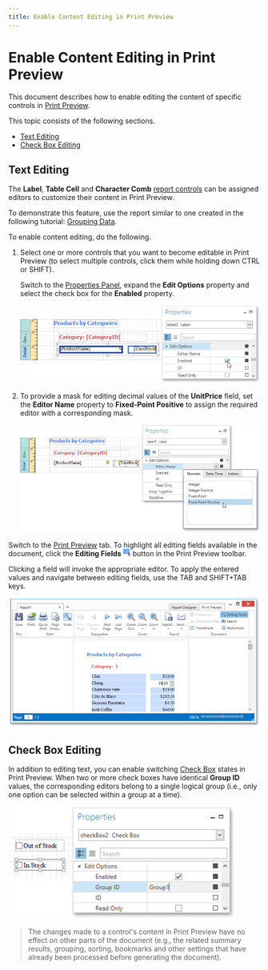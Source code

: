 ```yaml
---
title: Enable Content Editing in Print Preview
---
```

# Enable Content Editing in Print Preview
This document describes how to enable editing the content of specific controls in [Print Preview](../../../../../../interface-elements-for-desktop/articles/report-designer/report-designer-for-wpf/document-preview.md).

This topic consists of the following sections.
* [Text Editing](#textediting)
* [Check Box Editing](#checkboxediting)

## <a name="textediting"/>Text Editing
The **Label**, **Table Cell** and **Character Comb** [report controls](../../../../../../interface-elements-for-desktop/articles/report-designer/report-designer-for-wpf/report-elements/report-controls.md) can be assigned editors to customize their content in Print Preview.
  

To demonstrate this feature, use the report similar to one created in the following tutorial: [Grouping Data](../../../../../../interface-elements-for-desktop/articles/report-designer/report-designer-for-wpf/creating-reports/shaping-data/grouping-data.md).

To enable content editing, do the following.
1. Select one or more controls that you want to become editable in Print Preview (to select multiple controls, click them while holding down CTRL or SHIFT).
	
	Switch to the [Properties Panel](../../../../../../interface-elements-for-desktop/articles/report-designer/report-designer-for-wpf/interface-elements/properties-panel.md), expand the **Edit Options** property and select the check box for the **Enabled** property.
	
	![eud-wpf-report-labels-edit-options-enabled](../../../../../images/Img126931.png)
2. To provide a mask for editing decimal values of the **UnitPrice** field, set the **Editor Name** property to **Fixed-Point Positive** to assign the required editor with a corresponding mask.
	
	![eud-wpf-report-label-edit-options-editor-name](../../../../../images/Img126932.png)

Switch to the [Print Preview](../../../../../../interface-elements-for-desktop/articles/report-designer/report-designer-for-wpf/document-preview.md) tab. To highlight all editing fields available in the document, click the **Editing Fields** ![eud-wpf-repors-editing-fields-button](../../../../../images/Img126936.png) button in the Print Preview toolbar.

Clicking a field will invoke the appropriate editor. To apply the entered values and navigate between editing fields, use the TAB and SHIFT+TAB keys.

![eud-wpf-report-content-editing](../../../../../images/Img126933.png)

## <a name="checkboxediting"/>Check Box Editing
In addition to editing text, you can enable switching [Check Box](../../../../../../interface-elements-for-desktop/articles/report-designer/report-designer-for-wpf/report-elements/report-controls.md) states in Print Preview. When two or more check boxes have identical **Group ID** values, the corresponding editors belong to a single logical group (i.e., only one option can be selected within a group at a time).

![eud-wpf-report-check-box-edit-options](../../../../../images/Img126934.png)

> The changes made to a control's content in Print Preview have no effect on other parts of the document (e.g., the related summary results, grouping, sorting, bookmarks and other settings that have already been processed before generating the document).
